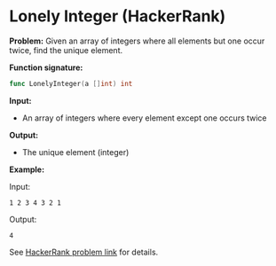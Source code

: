 # Lonely Integer (HackerRank)

**Problem:**
Given an array of integers where all elements but one occur twice, find the unique element.

**Function signature:**
```go
func LonelyInteger(a []int) int
```

**Input:**
- An array of integers where every element except one occurs twice

**Output:**
- The unique element (integer)

**Example:**

Input:
```
1 2 3 4 3 2 1
```
Output:
```
4
```

See [HackerRank problem link](https://www.hackerrank.com/challenges/one-week-preparation-kit-lonely-integer/problem) for details.
